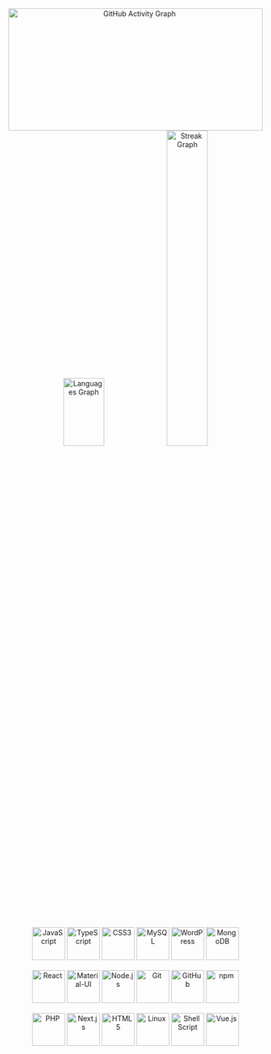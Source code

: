 <div align="center">
  <!-- GitHub Profile Views -->
<!--   <a href="https://komarev.com/ghpvc/?username=madhukazz&label=Profile%20views&color=0e75b6&style=flat">
    <img src="https://komarev.com/ghpvc/?username=madhukazz&label=Profile%20views&color=0e75b6&style=flat" alt="Profile views">
  </a> -->
  
  <!-- GitHub Activity Graph -->

  
<img width="100%" src="https://github-readme-activity-graph.vercel.app/graph?username=madhukazz&radius=16&theme=gruvbox&area=true&order=5&hide_border=true&hide_title=true" height="242" alt="GitHub Activity Graph">
<br>
  
<!-- Most Used Languages and Streak Stats -->
  <div>
<img width="40%" height="134" src="https://github-readme-stats.vercel.app/api/top-langs?username=lakshmadu&locale=en&hide_title=true&layout=compact&card_width=320&langs_count=5&theme=gruvbox&hide_border=true&order=2" alt="Languages Graph">
      <img width="40%" src="https://streak-stats.demolab.com?user=madhukazz&locale=en&mode=daily&theme=gruvbox&hide_border=true&border_radius=5&order=3" alt="Streak Graph">
  </div>

  <!-- Icons for Technologies -->
  <br>
  <div>
      <img src="https://cdn.jsdelivr.net/gh/devicons/devicon/icons/javascript/javascript-original.svg" height="65" alt="JavaScript">
      <img src="https://cdn.jsdelivr.net/gh/devicons/devicon/icons/typescript/typescript-original.svg" height="65" alt="TypeScript">
      <img src="https://cdn.jsdelivr.net/gh/devicons/devicon/icons/css3/css3-original.svg" height="65" alt="CSS3">
      <img src="https://cdn.jsdelivr.net/gh/devicons/devicon/icons/mysql/mysql-original.svg" height="65" alt="MySQL">
      <img src="https://cdn.jsdelivr.net/gh/devicons/devicon/icons/wordpress/wordpress-original.svg" height="65" alt="WordPress">
      <img src="https://cdn.jsdelivr.net/gh/devicons/devicon/icons/mongodb/mongodb-original.svg" height="65" alt="MongoDB">
  </div>
  <br>
  <div>
      <img src="https://cdn.jsdelivr.net/gh/devicons/devicon/icons/react/react-original.svg" height="65" alt="React">
      <img src="https://cdn.jsdelivr.net/gh/devicons/devicon/icons/materialui/materialui-original.svg" height="65" alt="Material-UI">
      <img src="https://cdn.jsdelivr.net/gh/devicons/devicon/icons/nodejs/nodejs-original.svg" height="65" alt="Node.js">
      <img src="https://cdn.jsdelivr.net/gh/devicons/devicon/icons/git/git-original.svg" height="65" alt="Git">
      <img src="https://cdn.jsdelivr.net/gh/devicons/devicon/icons/github/github-original.svg" height="65" alt="GitHub">
      <img src="https://cdn.jsdelivr.net/gh/devicons/devicon/icons/npm/npm-original-wordmark.svg" height="65" alt="npm">
  </div>
  <br>
  <div>
      <img src="https://cdn.jsdelivr.net/gh/devicons/devicon/icons/php/php-original.svg" height="65" alt="PHP">
      <img src="https://cdn.jsdelivr.net/gh/devicons/devicon/icons/nextjs/nextjs-original.svg" height="65" alt="Next.js">
      <img src="https://cdn.jsdelivr.net/gh/devicons/devicon/icons/html5/html5-original.svg" height="65" alt="HTML5">
      <img src="https://cdn.jsdelivr.net/gh/devicons/devicon/icons/linux/linux-original.svg" height="65" alt="Linux">
      <img src="https://cdn.jsdelivr.net/gh/devicons/devicon/icons/bash/bash-original.svg" height="65" alt="Shell Script">
      <img src="https://cdn.jsdelivr.net/gh/devicons/devicon/icons/vuejs/vuejs-original.svg" height="65" alt="Vue.js">
  </div>
</div>
